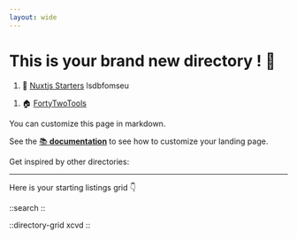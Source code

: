 ```yaml
---
layout: wide
---
```


# This is your brand new directory ! 👋

1. 📗 [Nuxtjs Starters](https://nuxtstarters.com) lsdbfomseu

1) 🏠 [FortyTwoTools](https://fortytwotools.com)

You can customize this page in markdown.

See the [📚 **documentation**](https://minteddirectory.com/docs) to see how to customize your landing page.

Get inspired by other directories:

---

Here is your starting listings grid 👇

::search
::

::directory-grid
xcvd
::
